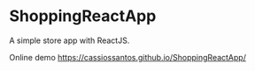 # ShoppingReactApp
A simple store app with ReactJS.

Online demo https://cassiossantos.github.io/ShoppingReactApp/
